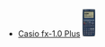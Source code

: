 - [Casio fx-1.0 Plus](/calculators/Casio_fx-1.0_Plus/page.md) <img src="/calculators/Casio_fx-1.0_Plus/render.jpg" height="50">


